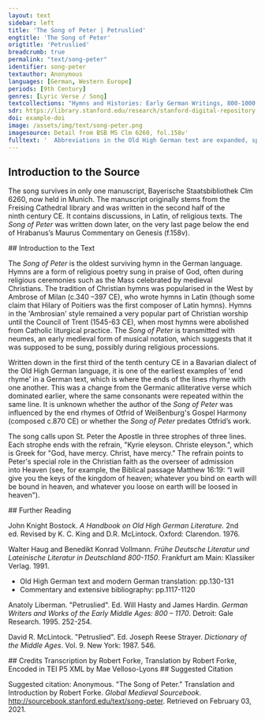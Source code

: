 ```yaml
---
layout: text
sidebar: left
title: 'The Song of Peter | Petruslied'
engtitle: 'The Song of Peter'
origtitle: 'Petruslied'
breadcrumb: true
permalink: "text/song-peter"
identifier: song-peter
textauthor: Anonymous
languages: [German, Western Europe]
periods: [9th Century]
genres: [Lyric Verse / Song]
textcollections: "Hymns and Histories: Early German Writings, 800-1000 CE, Prayer Spirituality and Life after Death: Global Medieval Perspectives"
sdr: https://library.stanford.edu/research/stanford-digital-repository 
doi: example-doi 
image: /assets/img/text/song-peter.png
imagesource: Detail from BSB MS Clm 6260, fol.158v'
fulltext: '  Abbreviations in the Old High German text are expanded, spelling and punctuation otherwise follow the manuscript. Petruslied The Song of Peter ﻿Unsar trohtin hat farsalt sancte petre giuualt daz er mac ginerian Our Lord gave Saint Peter the power to save ze imo dingenten man. kyrie eleyson christe eleyson. those entrusted to him. Kyrie eleison. Christe eleison. Er hapet ouh mit vuortun himriches portun. dar in mach er skerian With words, he also guards the gates of heaven through which he admits den er uuili nerian. kirie eleison criste [eleyson] those whom he wishes to save. Kyrie eleison. Christe eleison. Peter’s words can possibly be understood as the key to the gates of Heaven. According to Haug (1991), p.1119, this idea is present in other Latin hymns. Pittemes den gotes trut alla samant uparlut. daz er uns firtanen giuuer Let us entreat God’s disciple, loudly and in unison, so that he grants do ginaden This verse can also be found in Otfrid’s Gospel Harmony (I7,28), but with the Frankish form 'ginadon which results in an assonance instead of a rhyme. . kirie eleyson criste eleyson mercy to us sinners. Kyrie eleison. Christe eleison. '
---
```

## Introduction to the Source 
<p>The song survives in only one manuscript, Bayerische Staatsbibliothek Clm 6260, now held in Munich. The manuscript originally stems from the Freising Cathedral library and was written in the second half of the ninth century CE. It contains discussions, in Latin, of religious texts. The <em>Song of Peter</em> was written down later, on the very last page below the end of Hrabanus’s Maurus Commentary on Genesis (f.158v).</p>
## Introduction to the Text 
<p>The <em>Song of Peter</em> is the oldest surviving hymn in the German language. Hymns are a form of religious poetry sung in praise of God, often during religious ceremonies such as the Mass celebrated by medieval Christians. The tradition of Christian hymns was popularised in the West by Ambrose of Milan (c.340 –397 CE), who wrote hymns in Latin (though some claim that Hilary of Poitiers was the first composer of Latin hymns). Hymns in the 'Ambrosian' style remained a very popular part of Christian worship until the Council of Trent (1545-63 CE), when most hymns were abolished from Catholic liturgical practice. The <em>Song of Peter</em> is transmitted with neumes, an early medieval form of musical notation, which suggests that it was supposed to be sung, possibly during religious processions.</p> <p>Written down in the first third of the tenth century CE in a Bavarian dialect of the Old High German language, it is one of the earliest examples of 'end rhyme' in a German text, which is where the ends of the lines rhyme with one another. This was a change from the Germanic alliterative verse which dominated earlier, where the same consonants were repeated within the same line. It is unknown whether the author of the <em>Song of Peter</em> was influenced by the end rhymes of Otfrid of Weißenburg's Gospel Harmony (composed c.870 CE) or whether the <em>Song of Peter</em> predates Otfrid’s work.</p> <p>The song calls upon St. Peter the Apostle in three strophes of three lines. Each strophe ends with the refrain, "Kyrie eleyson. Christe eleyson.", which is Greek for "God, have mercy. Christ, have mercy." The refrain points to Peter's special role in the Christian faith as the overseer of admission into Heaven (see, for example, the Biblical passage Matthew 16:19: “I will give you the keys of the kingdom of heaven; whatever you bind on earth will be bound in heaven, and whatever you loose on earth will be loosed in heaven").</p>
## Further Reading 
<p>John Knight Bostock. <em>A Handbook on Old High German Literature.</em> 2nd ed. Revised by K. C. King and D.R. McLintock. Oxford: Clarendon. 1976.</p> <p>Walter Haug and Benedikt Konrad Vollmann<em>.</em> <em>Frühe Deutsche Literatur und Lateinische Literatur in Deutschland 800-1150</em>. Frankfurt am Main: Klassiker Verlag. 1991.</p> <ul> <li>Old High German text and modern German translation: pp.130-131</li> <li>Commentary and extensive bibliography: pp.1117-1120</li> </ul> <p>Anatoly Liberman. "Petruslied". Ed. Will Hasty and James Hardin. <em>German Writers and Works of the Early Middle Ages: 800 – 1170</em>. Detroit: Gale Research. 1995. 252-254.</p> <p>David R. McLintock. "Petruslied". Ed. Joseph Reese Strayer. <em>Dictionary of the Middle Ages</em>. Vol. 9. New York: 1987. 546.</p> <ul></ul>
## Credits
Transcription by Robert Forke, 
Translation by Robert Forke, 
Encoded in TEI P5 XML by Mae Velloso-Lyons
## Suggested Citation
<p>Suggested citation: Anonymous.  "The Song of Peter." Translation and Introduction by Robert Forke. <em>Global Medieval Sourcebook</em>. <a href="http://sourcebook.stanford.edu/text/song-peter">http://sourcebook.stanford.edu/text/song-peter</a>. Retrieved on February 03, 2021.</p>